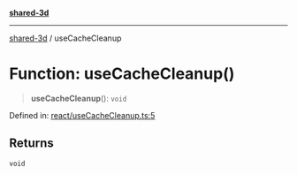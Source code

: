 [**shared-3d**](../README.md)

***

[shared-3d](../globals.md) / useCacheCleanup

# Function: useCacheCleanup()

> **useCacheCleanup**(): `void`

Defined in: [react/useCacheCleanup.ts:5](https://github.com/ysordo/shared-3d/blob/aa08df17a8d7b07be13caf0e053d835d053c41db/src/react/useCacheCleanup.ts#L5)

## Returns

`void`
